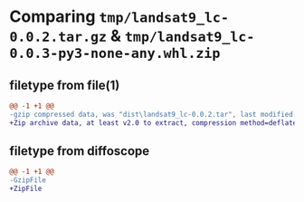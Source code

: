 # Comparing `tmp/landsat9_lc-0.0.2.tar.gz` & `tmp/landsat9_lc-0.0.3-py3-none-any.whl.zip`

## filetype from file(1)

```diff
@@ -1 +1 @@
-gzip compressed data, was "dist\landsat9_lc-0.0.2.tar", last modified: Sun Apr 23 17:19:16 2023, max compression
+Zip archive data, at least v2.0 to extract, compression method=deflate
```

## filetype from diffoscope

```diff
@@ -1 +1 @@
-GzipFile
+ZipFile
```

